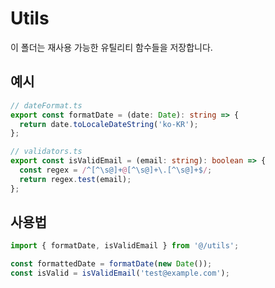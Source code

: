 # Utils

이 폴더는 재사용 가능한 유틸리티 함수들을 저장합니다.

## 예시

```typescript
// dateFormat.ts
export const formatDate = (date: Date): string => {
  return date.toLocaleDateString('ko-KR');
};

// validators.ts
export const isValidEmail = (email: string): boolean => {
  const regex = /^[^\s@]+@[^\s@]+\.[^\s@]+$/;
  return regex.test(email);
};
```

## 사용법

```typescript
import { formatDate, isValidEmail } from '@/utils';

const formattedDate = formatDate(new Date());
const isValid = isValidEmail('test@example.com');
```

